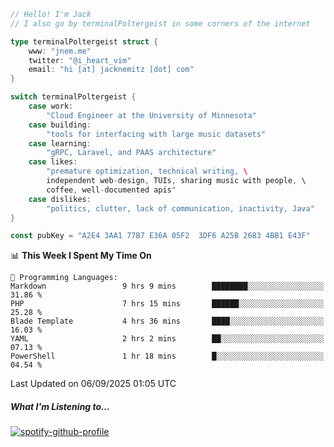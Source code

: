 ```go
// Hello! I'm Jack
// I also go by terminalPoltergeist in some corners of the internet

type terminalPoltergeist struct {
    www: "jnem.me"
    twitter: "@i_heart_vim"
    email: "hi [at] jacknemitz [dot] com"
}

switch terminalPoltergeist {
    case work:
        "Cloud Engineer at the University of Minnesota"
    case building:
        "tools for interfacing with large music datasets"
    case learning:
        "gRPC, Laravel, and PAAS architecture"
    case likes:
        "premature optimization, technical writing, \
        independent web-design, TUIs, sharing music with people, \
        coffee, well-documented apis"
    case dislikes:
        "politics, clutter, lack of communication, inactivity, Java"
}

const pubKey = "A2E4 3AA1 77B7 E36A 05F2  3DF6 A25B 2683 4BB1 E43F"
```

<!--START_SECTION:waka-->
📊 **This Week I Spent My Time On** 

```text
💬 Programming Languages: 
Markdown                 9 hrs 9 mins        ████████░░░░░░░░░░░░░░░░░   31.86 % 
PHP                      7 hrs 15 mins       ██████░░░░░░░░░░░░░░░░░░░   25.28 % 
Blade Template           4 hrs 36 mins       ████░░░░░░░░░░░░░░░░░░░░░   16.03 % 
YAML                     2 hrs 2 mins        ██░░░░░░░░░░░░░░░░░░░░░░░   07.13 % 
PowerShell               1 hr 18 mins        █░░░░░░░░░░░░░░░░░░░░░░░░   04.54 % 
```


 Last Updated on 06/09/2025 01:05 UTC
<!--END_SECTION:waka-->

##### What I'm Listening to...

[![spotify-github-profile](https://jnem.me/listening-item?maxAge=2592000)](https://jnem.me/listening)
